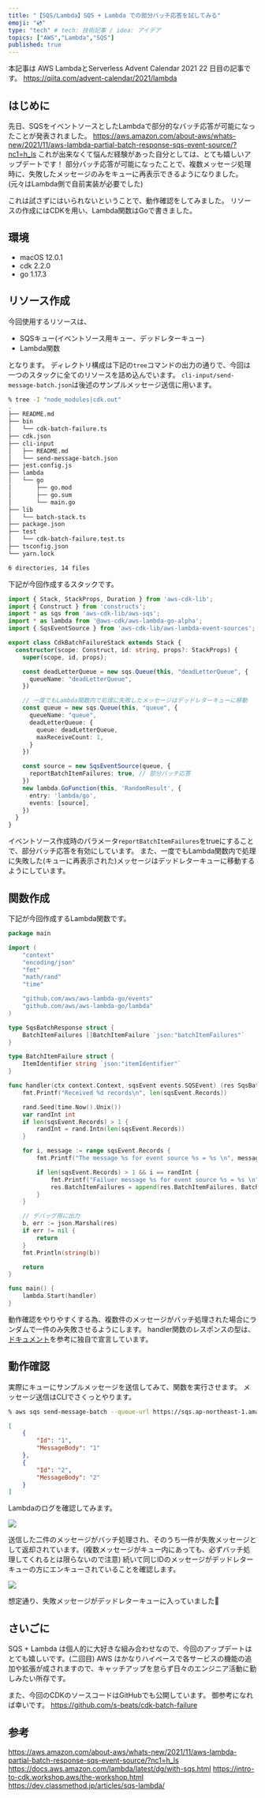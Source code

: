 ```yaml
---
title: "【SQS/Lambda】SQS + Lambda での部分バッチ応答を試してみる"
emoji: "💿"
type: "tech" # tech: 技術記事 / idea: アイデア
topics: ["AWS","Lambda","SQS"]
published: true
---
```


本記事は AWS LambdaとServerless Advent Calendar 2021 22 日目の記事です。
https://qiita.com/advent-calendar/2021/lambda

## はじめに

先日、SQSをイベントソースとしたLambdaで部分的なバッチ応答が可能になったことが発表されました。
https://aws.amazon.com/about-aws/whats-new/2021/11/aws-lambda-partial-batch-response-sqs-event-source/?nc1=h_ls
これが出来なくて悩んだ経験があった自分としては、とても嬉しいアップデートです！
部分バッチ応答が可能になったことで、複数メッセージ処理時に、失敗したメッセージのみをキューに再表示できるようになりました。(元々はLambda側で自前実装が必要でした)

これは試さずにはいられないということで、動作確認をしてみました。
リソースの作成にはCDKを用い、Lambda関数はGoで書きました。

## 環境

- macOS 12.0.1
- cdk 2.2.0
- go 1.17.3

## リソース作成

今回使用するリソースは、

- SQSキュー(イベントソース用キュー、デッドレターキュー)
- Lambda関数

となります。
ディレクトリ構成は下記の`tree`コマンドの出力の通りで、今回は一つのスタックに全てのリソースを詰め込んでいます。
`cli-input/send-message-batch.json`は後述のサンプルメッセージ送信に用います。

```sh
% tree -I "node_modules|cdk.out"
.
├── README.md
├── bin
│   └── cdk-batch-failure.ts
├── cdk.json
├── cli-input
│   ├── README.md
│   └── send-message-batch.json
├── jest.config.js
├── lambda
│   └── go
│       ├── go.mod
│       ├── go.sum
│       └── main.go
├── lib
│   └── batch-stack.ts
├── package.json
├── test
│   └── cdk-batch-failure.test.ts
├── tsconfig.json
└── yarn.lock

6 directories, 14 files
```

下記が今回作成するスタックです。

```typescript:batch-stack.ts
import { Stack, StackProps, Duration } from 'aws-cdk-lib';
import { Construct } from 'constructs';
import * as sqs from 'aws-cdk-lib/aws-sqs';
import * as lambda from '@aws-cdk/aws-lambda-go-alpha';
import { SqsEventSource } from 'aws-cdk-lib/aws-lambda-event-sources';

export class CdkBatchFailureStack extends Stack {
  constructor(scope: Construct, id: string, props?: StackProps) {
    super(scope, id, props);

    const deadLetterQueue = new sqs.Queue(this, "deadLetterQueue", {
      queueName: "deadLetterQueue",
    })

    // 一度でもLambda関数内で処理に失敗したメッセージはデッドレターキューに移動
    const queue = new sqs.Queue(this, "queue", {
      queueName: "queue",
      deadLetterQueue: {
        queue: deadLetterQueue,
        maxReceiveCount: 1,
      }
    })

    const source = new SqsEventSource(queue, {
      reportBatchItemFailures: true, // 部分バッチ応答
    })
    new lambda.GoFunction(this, 'RandomResult', {
      entry: 'lambda/go',
      events: [source],
    })
  }
}
```

イベントソース作成時のパラメータ`reportBatchItemFailures`をtrueにすることで、部分バッチ応答を有効にしています。
また、一度でもLambda関数内で処理に失敗した(キューに再表示された)メッセージはデッドレターキューに移動するようにしています。

## 関数作成

下記が今回作成するLambda関数です。

```go:lambda/go/main.go
package main

import (
	"context"
	"encoding/json"
	"fmt"
	"math/rand"
	"time"

	"github.com/aws/aws-lambda-go/events"
	"github.com/aws/aws-lambda-go/lambda"
)

type SqsBatchResponse struct {
	BatchItemFailures []BatchItemFailure `json:"batchItemFailures"`
}

type BatchItemFailure struct {
	ItemIdentifier string `json:"itemIdentifier"`
}

func handler(ctx context.Context, sqsEvent events.SQSEvent) (res SqsBatchResponse, err error) {
	fmt.Printf("Received %d records\n", len(sqsEvent.Records))

	rand.Seed(time.Now().Unix())
	var randInt int
	if len(sqsEvent.Records) > 1 {
		randInt = rand.Intn(len(sqsEvent.Records))
	}

	for i, message := range sqsEvent.Records {
		fmt.Printf("The message %s for event source %s = %s \n", message.MessageId, message.EventSource, message.Body)

		if len(sqsEvent.Records) > 1 && i == randInt {
			fmt.Printf("Failuer message %s for event source %s = %s \n", message.MessageId, message.EventSource, message.Body)
			res.BatchItemFailures = append(res.BatchItemFailures, BatchItemFailure{message.MessageId})
		}
	}

	// デバッグ用に出力
	b, err := json.Marshal(res)
	if err != nil {
		return
	}
	fmt.Println(string(b))

	return
}

func main() {
	lambda.Start(handler)
}
```

動作確認をやりやすくする為、複数件のメッセージがバッチ処理された場合にランダムで一件のみ失敗させるようにします。
handler関数のレスポンスの型は、[ドキュメント](https://docs.aws.amazon.com/lambda/latest/dg/with-sqs.html)を参考に独自で宣言しています。

## 動作確認

実際にキューにサンプルメッセージを送信してみて、関数を実行させます。
メッセージ送信はCLIでさくっとやります。

```sh
% aws sqs send-message-batch --queue-url https://sqs.ap-northeast-1.amazonaws.com/${ACCOUNT_ID}/queue --entries file://cli-input/send-message-batch.json
```

```json:cli-input/send-message-batch.json
[
    {
        "Id": "1",
        "MessageBody": "1"
    },
    {
        "Id": "2",
        "MessageBody": "2"
    }
]
```

Lambdaのログを確認してみます。

![](https://storage.googleapis.com/zenn-user-upload/7160c863777a-20211218.png)

送信した二件のメッセージがバッチ処理され、そのうち一件が失敗メッセージとして返却されています。(複数メッセージがキュー内にあっても、必ずバッチ処理してくれるとは限らないので注意)
続いて同じIDのメッセージがデッドレターキューの方にエンキューされていることを確認します。

![](https://storage.googleapis.com/zenn-user-upload/b7d9d2545f85-20211218.png)

想定通り、失敗メッセージがデッドレターキューに入っていました🎊

## さいごに

SQS + Lambda は個人的に大好きな組み合わせなので、今回のアップデートはとても嬉しいです。(二回目)
AWS はかなりハイペースで各サービスの機能の追加や拡張が成されますので、キャッチアップを怠らず日々のエンジニア活動に勤しみたい所存です。

また、今回のCDKのソースコードはGitHubでも公開しています。
御参考になれば幸いです。
https://github.com/s-beats/cdk-batch-failure

## 参考

https://aws.amazon.com/about-aws/whats-new/2021/11/aws-lambda-partial-batch-response-sqs-event-source/?nc1=h_ls
https://docs.aws.amazon.com/lambda/latest/dg/with-sqs.html
https://intro-to-cdk.workshop.aws/the-workshop.html
https://dev.classmethod.jp/articles/sqs-lambda/
